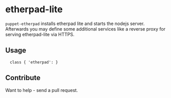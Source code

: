 # etherpad-lite

`puppet-etherpad` installs etherpad lite and starts the nodejs
server. Afterwards you may define some additional services like
a reverse proxy for serving etherpad-lite via HTTPS.

## Usage

```
  class { 'etherpad': }
```

## Contribute

Want to help - send a pull request.
